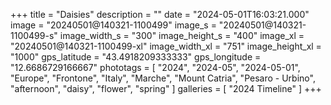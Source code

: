 +++
title = "Daisies"
description = ""
date = "2024-05-01T16:03:21.000"
image = "20240501@140321-1100499"
image_s = "20240501@140321-1100499-s"
image_width_s = "300"
image_height_s = "400"
image_xl = "20240501@140321-1100499-xl"
image_width_xl = "751"
image_height_xl = "1000"
gps_latitude = "43.4918209333333"
gps_longitude = "12.6686729166667"
phototags = [ "2024", "2024-05", "2024-05-01", "Europe", "Frontone", "Italy", "Marche", "Mount Catria", "Pesaro - Urbino", "afternoon", "daisy", "flower", "spring" ]
galleries = [ "2024 Timeline" ]
+++
